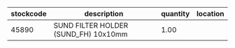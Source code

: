 |stockcode|description|quantity|location|
|---------|-----------|--------|--------|
|45890|SUND FILTER HOLDER (SUND_FH) 10x10mm|1.00||

